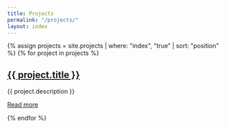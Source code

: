 ```yaml
---
title: Projects
permalink: "/projects/"
layout: index
---
```


{% assign projects = site.projects | where: "index", "true" | sort: "position" %}
{% for project in projects %}
<article id="{{ project.title | slugify }}">
  <h2><a href="{{ project.url }}">{{ project.title }}</a></h2>
  <p>{{ project.description }}</p>
  <p><a href="{{ project.url }}">Read more</a></p>
</article>
{% endfor %}